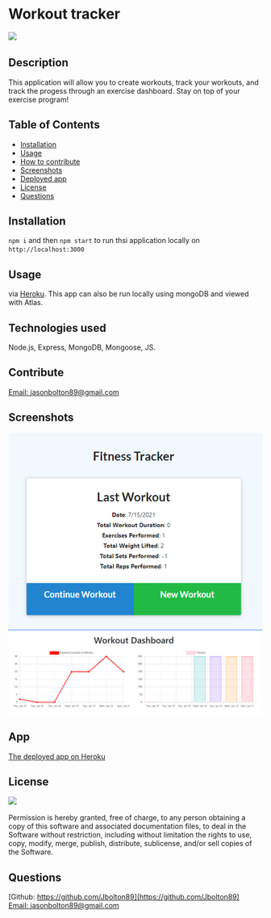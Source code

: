 # Workout tracker

  <a href="https://opensource.org/licenses/MIT">
  <img src="https://img.shields.io/badge/License-MIT-yellow.svg"></a>

  ## Description
  This application will allow you to create workouts, track your workouts, and track the progess through an exercise dashboard. Stay on top of your exercise program!


  ## Table of Contents
  - [Installation](#installation)
  - [Usage](#usage)
  - [How to contribute](#contribute)
  - [Screenshots](#screenshots)
  - [Deployed app](#app)
  - [License](#license)
  - [Questions](#questions)

  ## Installation
  `npm i` and then `npm start` to run thsi application locally on `http://localhost:3000`

  ## Usage
  via [Heroku](https://vast-mountain-93750.herokuapp.com/). This app can also be run locally using mongoDB and viewed with Atlas. 

  ## Technologies used
  Node.js, Express, MongoDB, Mongoose, JS.

  ## Contribute
[Email: jasonbolton89@gmail.com](mailto:jasonbolton89@gmail.com)

  ## Screenshots
  ![screenshot of Workouts Home](./public/images/Homepage.png)
  ![screenshot of Dashboard](./public/images/Dashboard.png)

## App
[The deployed app on Heroku](https://vast-mountain-93750.herokuapp.com/)

  ## License

<a href="https://opensource.org/licenses/MIT">
<img src="https://img.shields.io/badge/License-MIT-yellow.svg"></a>

Permission is hereby granted, free of charge, to any person obtaining a copy of this software and associated documentation files, to deal in the Software without restriction, including without limitation the rights to use, copy, modify, merge, publish, distribute, sublicense, and/or sell copies of the Software.


  ## Questions
  [Github: https://github.com/Jbolton89](https://github.com/Jbolton89)
  <br>
  [Email: jasonbolton89@gmail.com](mailto:jasonbolton89@gmail.com)